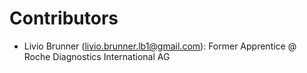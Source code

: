 # Contributors

- Livio Brunner (livio.brunner.lb1@gmail.com): Former Apprentice @ Roche Diagnostics International AG
